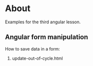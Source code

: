 # About

Examples for the third angular lesson.

## Angular form manipulation

How to save data in a form:

  1. update-out-of-cycle.html

